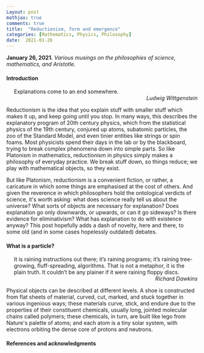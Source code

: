 ```yaml
---
Layout: post
mathjax: true
comments: true
title:  "Reductionism, form and emergence"
categories: [Mathematics, Physics, Philosophy]
date:  2021-01-26
---
```


**January 26, 2021.** *Various musings on the philosophies of science, mathematics, and Aristotle.*

#### Introduction

<span style="padding-left: 20px; display:block">
Explanations come to an end somewhere.
</span>

<div style="text-align: right"><i>Ludwig Wittgenstein</i> </div>

Reductionism is the idea that you explain stuff with
smaller stuff which makes it up, and keep going until you stop.
In many ways, this describes the explanatory program of 20th century
physics, which from the statistical physics of the 19th century,
conjured up atoms, subatomic particles, the zoo of the Standard Model, and even
tinier entities like strings or spin foams.
Most physicists spend their days in the lab or by the blackboard,
trying to break complex phenomena down into simple parts.
So like Platonism in mathematics, reductionism in physics simply makes
a philosophy of everyday practice.
We break stuff down, so things reduce; we play with
mathematical objects, so they exist.

But like Platonism, reductionism is a convenient fiction, or rather, a
caricature in which some things are emphasised at the cost of others.
And given the reverence in which philosophers hold the ontological
verdicts of science, it's worth asking: what does science really tell us about the
universe? What sorts of objects are necessary for explanation? Does
explanation go only downwards, or upwards, or can it go sideways? Is
there evidence for eliminativism? What has explanation to do with
existence anyway?
This post hopefully adds a dash of novelty, here and there, to some
old (and in some cases hopelessly outdated) debates.

#### What is a particle?

<span style="padding-left: 20px; display:block">
It is raining instructions out there; it’s raining programs; it’s
raining tree-growing, fluff-spreading, algorithms. That is not a
metaphor, it is the plain truth. It couldn’t be any plainer if it were
raining floppy discs.
</span>

<div style="text-align: right"><i>Richard Dawkins</i> </div>

Physical objects can be described at different levels.
A shoe is constructed from flat sheets of material, curved, cut,
marked, and stuck together in various ingenious ways; these materials
curve, stick, and endure due to the properties of their constituent
chemicals, usually long, jointed molecular chains called polymers;
these chemicals, in turn, are built like lego from Nature's palette of
atoms; and each atom is a tiny solar system, with electrons orbiting
the dense core of protons and neutrons.

#### References and acknowledgments
